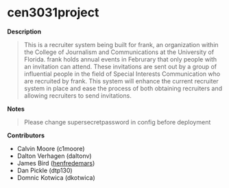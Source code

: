 cen3031project
==============
**Description**
>This is a recruiter system being built for frank, an organization within the College of Journalism and Communications at the University of Florida.  frank holds annual events in Februrary that only people with an invitation can attend.  These invitations are sent out by a group of influential people in the field of Special Interests Communication who are recruited by frank.  This system will enhance the current recruiter system in place and ease the process of both obtaining recruiters and allowing recruiters to send invitations.

**Notes**
>Please change supersecretpassword in config before deployment

**Contributors**
<ul>
  <li>
    Calvin Moore (c1moore)
  </li>
  <li>
    Dalton Verhagen (daltonv)
  </li>
  <li>
    James Bird (<a href="" target="_blank">henfredemars</a>)
  </li>
  <li>
    Dan Pickle (dtp130)
  </li>
  <li>
    Domnic Kotwica (dkotwica)
  </li>
</ul>
